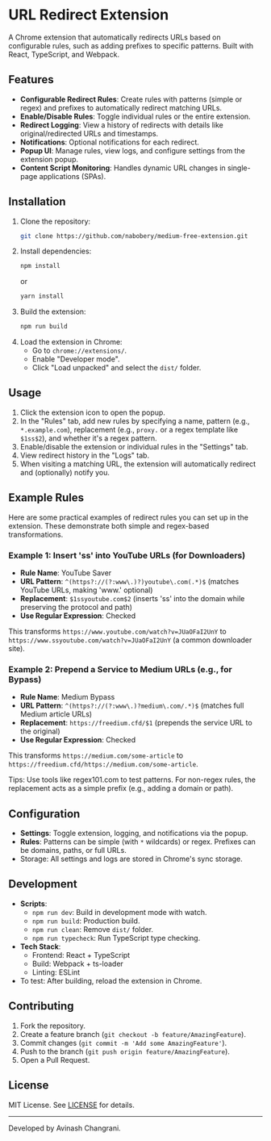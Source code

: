 # URL Redirect Extension

A Chrome extension that automatically redirects URLs based on configurable rules, such as adding prefixes to specific patterns. Built with React, TypeScript, and Webpack.

## Features

- **Configurable Redirect Rules**: Create rules with patterns (simple or regex) and prefixes to automatically redirect matching URLs.
- **Enable/Disable Rules**: Toggle individual rules or the entire extension.
- **Redirect Logging**: View a history of redirects with details like original/redirected URLs and timestamps.
- **Notifications**: Optional notifications for each redirect.
- **Popup UI**: Manage rules, view logs, and configure settings from the extension popup.
- **Content Script Monitoring**: Handles dynamic URL changes in single-page applications (SPAs).

## Installation

1. Clone the repository:
   ```bash
   git clone https://github.com/nabobery/medium-free-extension.git
   ```
2. Install dependencies:
   ```bash
   npm install
   ```
   or
   ```bash
   yarn install
   ```
3. Build the extension:
   ```bash
   npm run build
   ```
4. Load the extension in Chrome:
   - Go to `chrome://extensions/`.
   - Enable "Developer mode".
   - Click "Load unpacked" and select the `dist/` folder.

## Usage

1. Click the extension icon to open the popup.
2. In the "Rules" tab, add new rules by specifying a name, pattern (e.g., `*.example.com`), replacement (e.g., `proxy.` or a regex template like `$1ss$2`), and whether it's a regex pattern.
3. Enable/disable the extension or individual rules in the "Settings" tab.
4. View redirect history in the "Logs" tab.
5. When visiting a matching URL, the extension will automatically redirect and (optionally) notify you.

## Example Rules

Here are some practical examples of redirect rules you can set up in the extension. These demonstrate both simple and regex-based transformations.

### Example 1: Insert 'ss' into YouTube URLs (for Downloaders)

- **Rule Name**: YouTube Saver
- **URL Pattern**: `^(https?://(?:www\.)?)youtube\.com(.*)$` (matches YouTube URLs, making 'www.' optional)
- **Replacement**: `$1ssyoutube.com$2` (inserts 'ss' into the domain while preserving the protocol and path)
- **Use Regular Expression**: Checked

This transforms `https://www.youtube.com/watch?v=JUaOFaI2UnY` to `https://www.ssyoutube.com/watch?v=JUaOFaI2UnY` (a common downloader site).

### Example 2: Prepend a Service to Medium URLs (e.g., for Bypass)

- **Rule Name**: Medium Bypass
- **URL Pattern**: `^(https?://(?:www\.)?medium\.com/.*)$` (matches full Medium article URLs)
- **Replacement**: `https://freedium.cfd/$1` (prepends the service URL to the original)
- **Use Regular Expression**: Checked

This transforms `https://medium.com/some-article` to `https://freedium.cfd/https://medium.com/some-article`.

Tips: Use tools like regex101.com to test patterns. For non-regex rules, the replacement acts as a simple prefix (e.g., adding a domain or path).

## Configuration

- **Settings**: Toggle extension, logging, and notifications via the popup.
- **Rules**: Patterns can be simple (with `*` wildcards) or regex. Prefixes can be domains, paths, or full URLs.
- Storage: All settings and logs are stored in Chrome's sync storage.

## Development

- **Scripts**:
  - `npm run dev`: Build in development mode with watch.
  - `npm run build`: Production build.
  - `npm run clean`: Remove `dist/` folder.
  - `npm run typecheck`: Run TypeScript type checking.
- **Tech Stack**:
  - Frontend: React + TypeScript
  - Build: Webpack + ts-loader
  - Linting: ESLint
- To test: After building, reload the extension in Chrome.

## Contributing

1. Fork the repository.
2. Create a feature branch (`git checkout -b feature/AmazingFeature`).
3. Commit changes (`git commit -m 'Add some AmazingFeature'`).
4. Push to the branch (`git push origin feature/AmazingFeature`).
5. Open a Pull Request.

## License

MIT License. See [LICENSE](LICENSE) for details.

---

Developed by Avinash Changrani.
